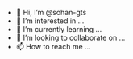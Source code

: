 - 👋 Hi, I’m @sohan-gts
- 👀 I’m interested in ...
- 🌱 I’m currently learning ...
- 💞️ I’m looking to collaborate on ...
- 📫 How to reach me ...

<!---
sohan-gts/sohan-gts is a ✨ special ✨ repository because its `README.md` (this file) appears on your GitHub profile.
You can click the Preview link to take a look at your changes.
--->
